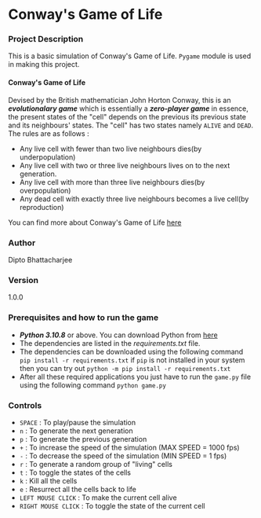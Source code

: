# Conway's Game of Life

### Project Description

This is a basic simulation of Conway's Game of Life. `Pygame` module is used in making this project. 

#### Conway's Game of Life

Devised by the British mathematician John Horton Conway, this is an ___evolutionalary game___ which is essentially a ___zero-player game___ in essence, the present states of the "cell" depends on the previous its previous state and its neighbours' states. The "cell" has two states namely ```ALIVE``` and ```DEAD```. The rules are as follows :

- Any live cell with fewer than two live neighbours dies(by underpopulation)
- Any live cell with two or three live neighbours lives on to the next generation.
- Any live cell with more than three live neighbours dies(by overpopulation)
- Any dead cell with exactly three live neighbours becomes a live cell(by reproduction)

You can find more about Conway's Game of Life [here](https://en.wikipedia.org/wiki/Conway%27s_Game_of_Life)

### Author

Dipto Bhattacharjee

### Version

1.0.0

### Prerequisites and how to run the game

- ***Python 3.10.8*** or above. You can download Python from [here](https://www.python.org/)
- The dependencies are listed in the _requirements.txt_ file.
- The dependencies can be downloaded using the following command `pip install -r requirements.txt` if `pip` is not installed in your system then you can try out `python -m pip install -r requirements.txt`
- After all these required applications you just have to run the `game.py` file using the following command `python game.py`

### Controls

- ```SPACE``` : To play/pause the simulation
- ```n``` : To generate the next generation
- ```p``` : To generate the previous generation
- ```+``` : To increase the speed of the simulation (MAX SPEED = 1000 fps)
- ```-``` : To decrease the speed of the simulation (MIN SPEED = 1 fps)
- ```r``` : To generate a random group of "living" cells
- ```t``` : To toggle the states of the cells
- ```k``` : Kill all the cells
- ```e``` : Resurrect all the cells back to life
- ```LEFT MOUSE CLICK``` : To make the current cell alive
- ```RIGHT MOUSE CLICK``` : To toggle the state of the current cell
